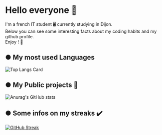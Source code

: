 # Hello everyone 🖖

I'm a french IT student 🖥️ currently studying in Dijon.<br/>
Below you can see some interesting facts about my coding habits and my github profile.<br/>
Enjoy ! 🎊

## ● My most used Languages
![Top Langs Card](https://github-readme-stats.vercel.app/api/top-langs/?username=BaKo52&layout=compact&theme=tokyonight&hide=pascal)

## ● My Public projects 📖
![Anurag's GitHub stats](https://github-readme-stats.vercel.app/api?username=Bako52&show_icons=true&theme=tokyonight)

## ● Some infos on my streaks ✔️
[![GitHub Streak](https://github-readme-streak-stats.herokuapp.com/?user=BaKo52&theme=tokyonight)](https://git.io/streak-stats)
